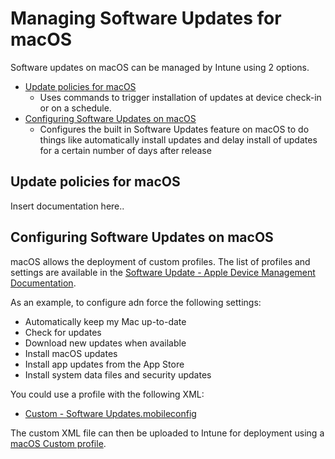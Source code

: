 # Managing Software Updates for macOS

Software updates on macOS can be managed by Intune using 2 options.

 - [Update policies for macOS](#Update-policies-for-macOS)
   - Uses commands to trigger installation of updates at device check-in or on a schedule.
 - [Configuring Software Updates on macOS](#Configuring-Software-Updates-on-macOS)
   - Configures the built in Software Updates feature on macOS to do things like automatically install updates and delay install of updates for a certain number of days after release
   
## Update policies for macOS
Insert documentation here..
   
## Configuring Software Updates on macOS
macOS allows the deployment of custom profiles. The list of profiles and settings are available in the [Software Update - Apple Device Management Documentation](https://developer.apple.com/documentation/devicemanagement/softwareupdate).

As an example, to configure adn force the following settings:
 - Automatically keep my Mac up-to-date
 - Check for updates
 - Download new updates when available
 - Install macOS updates
 - Install app updates from the App Store
 - Install system data files and security updates
 
 You could use a profile with the following XML:
 
 - [Custom - Software Updates.mobileconfig](Custom-SoftwareUpdates.mobileconfig)

The custom XML file can then be uploaded to Intune for deployment using a [macOS Custom profile](https://docs.microsoft.com/en-us/mem/intune/configuration/custom-settings-macos).
